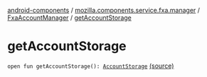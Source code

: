 [android-components](../../index.md) / [mozilla.components.service.fxa.manager](../index.md) / [FxaAccountManager](index.md) / [getAccountStorage](./get-account-storage.md)

# getAccountStorage

`open fun getAccountStorage(): `[`AccountStorage`](../../mozilla.components.service.fxa/-account-storage/index.md) [(source)](https://github.com/mozilla-mobile/android-components/blob/master/components/service/firefox-accounts/src/main/java/mozilla/components/service/fxa/manager/FxaAccountManager.kt#L767)